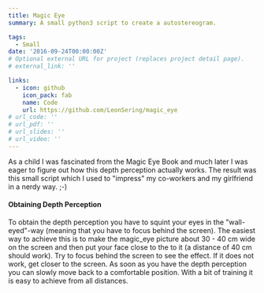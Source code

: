 ```yaml
---
title: Magic Eye
summary: A small python3 script to create a autostereogram.

tags:
  - Small
date: '2016-09-24T00:00:00Z'
# Optional external URL for project (replaces project detail page).
# external_link: ''

links:
  - icon: github
    icon_pack: fab
    name: Code
    url: https://github.com/LeonSering/magic_eye
# url_code: ''
# url_pdf: ''
# url_slides: ''
# url_video: ''
---
```

As a child I was fascinated from the Magic Eye Book and much later I was eager to figure out how this depth perception actually works. 
The result was this small script which I used to "impress" my co-workers and my girlfriend in a nerdy way. ;-)

#### Obtaining Depth Perception
To obtain the depth perception you have to squint your eyes in the "wall-eyed"-way (meaning that you have to focus behind the screen). 
The easiest way to achieve this is to make the magic_eye picture about 30 - 40 cm wide on the screen and then put your face close to 
the to it (a distance of 40 cm should work). Try to focus behind the screen to see the effect. If it does not work, get closer to the screen.
As soon as you have the depth perception you can slowly move back to a comfortable position.
With a bit of training it is easy to achieve from all distances.
